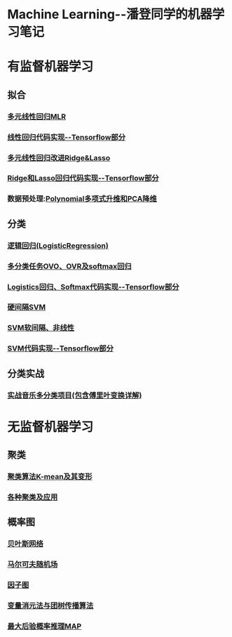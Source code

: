 # Machine  Learning--潘登同学的机器学习笔记


# 有监督机器学习
## 拟合
### [多元线性回归MLR](https://blog.csdn.net/weixin_52185313/article/details/120694531)
### [线性回归代码实现--Tensorflow部分](https://blog.csdn.net/weixin_52185313/article/details/121149319)
### [多元线性回归改进Ridge&Lasso](https://blog.csdn.net/weixin_52185313/article/details/120725639)
### [Ridge和Lasso回归代码实现--Tensorflow部分](https://blog.csdn.net/weixin_52185313/article/details/121151965)
### 数据预处理:[Polynomial多项式升维和PCA降维](https://blog.csdn.net/weixin_52185313/article/details/120769326)

## 分类
### [逻辑回归(LogisticRegression)](https://blog.csdn.net/weixin_52185313/article/details/120879479)
### [多分类任务OVO、OVR及softmax回归](https://blog.csdn.net/weixin_52185313/article/details/120923350)
### [Logistics回归、Softmax代码实现--Tensorflow部分](https://blog.csdn.net/weixin_52185313/article/details/121155720)
### [硬间隔SVM](https://blog.csdn.net/weixin_52185313/article/details/121065070)
### [SVM软间隔、非线性](https://blog.csdn.net/weixin_52185313/article/details/121094118)
### [SVM代码实现--Tensorflow部分](https://blog.csdn.net/weixin_52185313/article/details/121196846)

## 分类实战
### [实战音乐多分类项目(包含傅里叶变换详解)](https://blog.csdn.net/weixin_52185313/article/details/120936597)

# 无监督机器学习
## 聚类
### [聚类算法K-mean及其变形](https://blog.csdn.net/weixin_52185313/article/details/121228973)
### [各种聚类及应用](https://blog.csdn.net/weixin_52185313/article/details/121305099)

## 概率图
### [贝叶斯网络](https://blog.csdn.net/weixin_52185313/article/details/120961405)
### [马尔可夫随机场](https://blog.csdn.net/weixin_52185313/article/details/120965299)
### [因子图](https://blog.csdn.net/weixin_52185313/article/details/120983369)
### [变量消元法与团树传播算法](https://blog.csdn.net/weixin_52185313/article/details/121025553)
### [最大后验概率推理MAP](https://blog.csdn.net/weixin_52185313/article/details/121053132)

